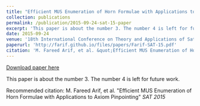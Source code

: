 ```yaml
---
title: "Efficient MUS Enumeration of Horn Formulae with Applications to Axiom Pinpointing"
collection: publications
permalink: /publication/2015-09-24-sat-15-paper
excerpt: 'This paper is about the number 3. The number 4 is left for future work.'
date: 2015-09-24
venue: '18th International Conference on Theory and Applications of Satisfiability Testing (2015)'
paperurl: 'http://farif.github.io/files/papers/Farif-SAT-15.pdf'
citation: 'M. Fareed Arif, et al. &quot;Efficient MUS Enumeration of Horn Formulae with Applications to Axiom Pinpointing&quot; <i>SAT 2015</i>'
---
```


<a href='http://farif.github.io/files/papers/Farif-SAT-15.pdf'>Download paper here</a>

This paper is about the number 3. The number 4 is left for future work.

Recommended citation: M. Fareed Arif, et al. "Efficient MUS Enumeration of Horn Formulae with Applications to Axiom Pinpointing" <i>SAT 2015</i>